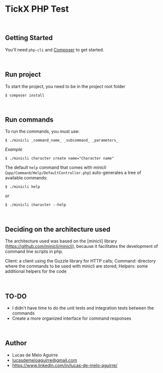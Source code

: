 # TickX PHP Test

<br>

## Getting Started

You'll need `php-cli` and [Composer](https://getcomposer.org/) to get started.

<br>

## Run project
To start the project, you need to be in the project root folder

```shell
$ composer install
```

<br>

## Run commands
To run the commands, you must use: 
```shell
$ ./minicli _command_name_ _subcommand_ _parameters_
```
_Example_
```shell
$ ./minicli character create name="Character name"
```
The default `help` command that comes with minicli (`app/Command/Help/DefaultController.php`) auto-generates a tree of available commands:
```shell
$ ./minicli help
```
_or_
```shell
$ ./minicli character --help
```

<br>

## Deciding on the architecture used
The architecture used was based on the [minicli] library (https://github.com/minicli/minicli), because it facilitates the development of command line scripts in php.

Client: a client using the Guzzle library for HTTP calls;
Command: directory where the commands to be used with minicli are stored;
Helpers: some additional helpers for the code

<br>

## TO-DO
- I didn't have time to do the unit tests and integration tests between the commands
- Create a more organized interface for command responses

<br>

## Author
- Lucas de Melo Aguirre
- lucasdemeloaguirre@gmail.com
- https://www.linkedin.com/in/lucas-de-melo-aguirre/
